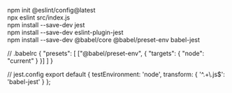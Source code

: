 npm init @eslint/config@latest          
npx eslint src/index.js    
 npm install --save-dev jest         
npm install --save-dev eslint-plugin-jest   
npm install --save-dev @babel/core @babel/preset-env babel-jest


// .babelrc
{
    "presets": [
      ["@babel/preset-env", {
        "targets": {
          "node": "current"
        }
      }]
    ]
  }

// jest.config
export default {
    testEnvironment: 'node',
    transform: {
      '^.+\\.js$': 'babel-jest'
    }
  };

